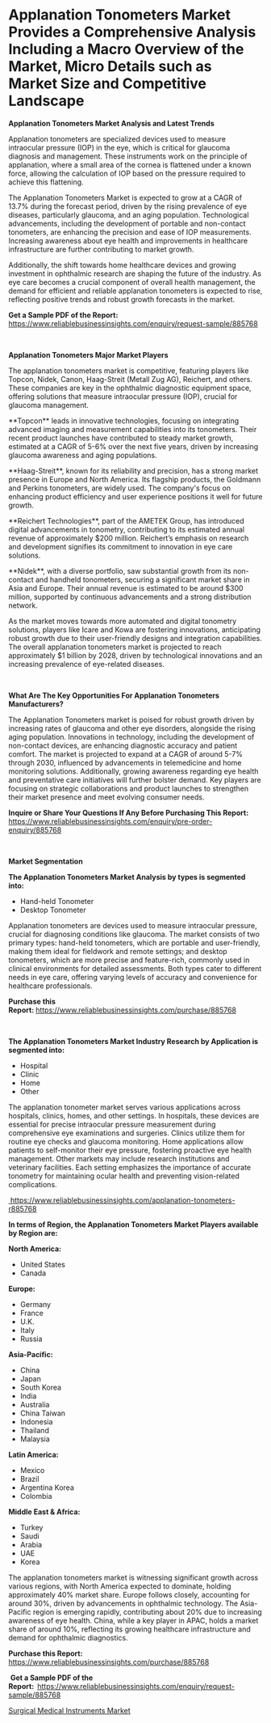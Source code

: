 <p><h1>Applanation Tonometers Market Provides a Comprehensive Analysis Including a Macro Overview of the Market, Micro Details such as Market Size and Competitive Landscape</h1></p><p><strong>Applanation Tonometers Market Analysis and Latest Trends</strong></p>
<p><p>Applanation tonometers are specialized devices used to measure intraocular pressure (IOP) in the eye, which is critical for glaucoma diagnosis and management. These instruments work on the principle of applanation, where a small area of the cornea is flattened under a known force, allowing the calculation of IOP based on the pressure required to achieve this flattening. </p><p>The Applanation Tonometers Market is expected to grow at a CAGR of 13.7% during the forecast period, driven by the rising prevalence of eye diseases, particularly glaucoma, and an aging population. Technological advancements, including the development of portable and non-contact tonometers, are enhancing the precision and ease of IOP measurements. Increasing awareness about eye health and improvements in healthcare infrastructure are further contributing to market growth. </p><p>Additionally, the shift towards home healthcare devices and growing investment in ophthalmic research are shaping the future of the industry. As eye care becomes a crucial component of overall health management, the demand for efficient and reliable applanation tonometers is expected to rise, reflecting positive trends and robust growth forecasts in the market.</p></p>
<p><strong>Get a Sample PDF of the Report:&nbsp;</strong> <a href="https://www.reliablebusinessinsights.com/enquiry/request-sample/885768?utm_campaign=2099&utm_medium=2&utm_source=Github&utm_content=ia&utm_term=04032025&utm_id=applanation-tonometers">https://www.reliablebusinessinsights.com/enquiry/request-sample/885768</a></p>
<p>&nbsp;</p>
<p><strong>Applanation Tonometers Major Market Players</strong></p>
<p><p>The applanation tonometers market is competitive, featuring players like Topcon, Nidek, Canon, Haag-Streit (Metall Zug AG), Reichert, and others. These companies are key in the ophthalmic diagnostic equipment space, offering solutions that measure intraocular pressure (IOP), crucial for glaucoma management.</p><p>**Topcon** leads in innovative technologies, focusing on integrating advanced imaging and measurement capabilities into its tonometers. Their recent product launches have contributed to steady market growth, estimated at a CAGR of 5-6% over the next five years, driven by increasing glaucoma awareness and aging populations.</p><p>**Haag-Streit**, known for its reliability and precision, has a strong market presence in Europe and North America. Its flagship products, the Goldmann and Perkins tonometers, are widely used. The company's focus on enhancing product efficiency and user experience positions it well for future growth.</p><p>**Reichert Technologies**, part of the AMETEK Group, has introduced digital advancements in tonometry, contributing to its estimated annual revenue of approximately $200 million. Reichert’s emphasis on research and development signifies its commitment to innovation in eye care solutions.</p><p>**Nidek**, with a diverse portfolio, saw substantial growth from its non-contact and handheld tonometers, securing a significant market share in Asia and Europe. Their annual revenue is estimated to be around $300 million, supported by continuous advancements and a strong distribution network.</p><p>As the market moves towards more automated and digital tonometry solutions, players like Icare and Kowa are fostering innovations, anticipating robust growth due to their user-friendly designs and integration capabilities. The overall applanation tonometers market is projected to reach approximately $1 billion by 2028, driven by technological innovations and an increasing prevalence of eye-related diseases.</p></p>
<p>&nbsp;</p>
<p><strong>What Are The Key Opportunities For Applanation Tonometers Manufacturers?</strong></p>
<p><p>The Applanation Tonometers market is poised for robust growth driven by increasing rates of glaucoma and other eye disorders, alongside the rising aging population. Innovations in technology, including the development of non-contact devices, are enhancing diagnostic accuracy and patient comfort. The market is projected to expand at a CAGR of around 5-7% through 2030, influenced by advancements in telemedicine and home monitoring solutions. Additionally, growing awareness regarding eye health and preventative care initiatives will further bolster demand. Key players are focusing on strategic collaborations and product launches to strengthen their market presence and meet evolving consumer needs.</p></p>
<p><strong>Inquire or Share Your Questions If Any Before Purchasing This Report:</strong> <a href="https://www.reliablebusinessinsights.com/enquiry/pre-order-enquiry/885768?utm_campaign=2099&utm_medium=2&utm_source=Github&utm_content=ia&utm_term=04032025&utm_id=applanation-tonometers">https://www.reliablebusinessinsights.com/enquiry/pre-order-enquiry/885768</a></p>
<p>&nbsp;</p>
<p><strong>Market Segmentation</strong></p>
<p><strong>The Applanation Tonometers Market Analysis by types is segmented into:</strong></p>
<p><ul><li>Hand-held Tonometer</li><li>Desktop Tonometer</li></ul></p>
<p><p>Applanation tonometers are devices used to measure intraocular pressure, crucial for diagnosing conditions like glaucoma. The market consists of two primary types: hand-held tonometers, which are portable and user-friendly, making them ideal for fieldwork and remote settings; and desktop tonometers, which are more precise and feature-rich, commonly used in clinical environments for detailed assessments. Both types cater to different needs in eye care, offering varying levels of accuracy and convenience for healthcare professionals.</p></p>
<p><strong>Purchase this Report:&nbsp;</strong><a href="https://www.reliablebusinessinsights.com/purchase/885768?utm_campaign=2099&utm_medium=2&utm_source=Github&utm_content=ia&utm_term=04032025&utm_id=applanation-tonometers">https://www.reliablebusinessinsights.com/purchase/885768</a></p>
<p>&nbsp;</p>
<p><strong>The Applanation Tonometers Market Industry Research by Application is segmented into:</strong></p>
<p><ul><li>Hospital</li><li>Clinic</li><li>Home</li><li>Other</li></ul></p>
<p><p>The applanation tonometer market serves various applications across hospitals, clinics, homes, and other settings. In hospitals, these devices are essential for precise intraocular pressure measurement during comprehensive eye examinations and surgeries. Clinics utilize them for routine eye checks and glaucoma monitoring. Home applications allow patients to self-monitor their eye pressure, fostering proactive eye health management. Other markets may include research institutions and veterinary facilities. Each setting emphasizes the importance of accurate tonometry for maintaining ocular health and preventing vision-related complications.</p></p>
<p><a href="https://www.reliablebusinessinsights.com/applanation-tonometers-r885768?utm_campaign=2099&utm_medium=2&utm_source=Github&utm_content=ia&utm_term=04032025&utm_id=applanation-tonometers">&nbsp;https://www.reliablebusinessinsights.com/applanation-tonometers-r885768</a></p>
<p><strong>In terms of Region, the Applanation Tonometers Market Players available by Region are:</strong></p>
<p>
    <p> <strong> North America: </strong>
        <ul>
            <li>United States</li>
            <li>Canada</li>
        </ul>
        </p> 
    <p> <strong> Europe: </strong>
        <ul>
            <li>Germany</li>
            <li>France</li>
            <li>U.K.</li>
            <li>Italy</li>
            <li>Russia</li>
        </ul>
        </p> 
    <p> <strong> Asia-Pacific: </strong>
        <ul>
            <li>China</li>
            <li>Japan</li>
            <li>South Korea</li>
            <li>India</li>
            <li>Australia</li>
            <li>China Taiwan</li>
            <li>Indonesia</li>
            <li>Thailand</li>
            <li>Malaysia</li>
        </ul>
        </p> 
    <p> <strong> Latin America: </strong>
        <ul>
            <li>Mexico</li>
            <li>Brazil</li>
            <li>Argentina Korea</li>
            <li>Colombia</li>
        </ul>
        </p> 
    <p> <strong> Middle East & Africa: </strong>
        <ul>
            <li>Turkey</li>
            <li>Saudi</li>
            <li>Arabia</li>
            <li>UAE</li>
            <li>Korea</li>
        </ul>
    </p>
    </p>
<p><p>The applanation tonometers market is witnessing significant growth across various regions, with North America expected to dominate, holding approximately 40% market share. Europe follows closely, accounting for around 30%, driven by advancements in ophthalmic technology. The Asia-Pacific region is emerging rapidly, contributing about 20% due to increasing awareness of eye health. China, while a key player in APAC, holds a market share of around 10%, reflecting its growing healthcare infrastructure and demand for ophthalmic diagnostics.</p></p>
<p><strong>Purchase this Report: </strong><a href="https://www.reliablebusinessinsights.com/purchase/885768?utm_campaign=2099&utm_medium=2&utm_source=Github&utm_content=ia&utm_term=04032025&utm_id=applanation-tonometers">https://www.reliablebusinessinsights.com/purchase/885768</a></p>
<p>&nbsp;<strong>Get a Sample PDF of the Report:&nbsp;&nbsp;</strong><a href="https://www.reliablebusinessinsights.com/enquiry/request-sample/885768?utm_campaign=2099&utm_medium=2&utm_source=Github&utm_content=ia&utm_term=04032025&utm_id=applanation-tonometers">https://www.reliablebusinessinsights.com/enquiry/request-sample/885768</a></p>
<p><strong></strong></p>
<p><p><a href="https://github.com/NargisHussain432/Market-Research-Report-List-1/blob/main/surgical-medical-instruments-market.md?utm_campaign=2099&utm_medium=2&utm_source=Github&utm_content=ia&utm_term=04032025&utm_id=applanation-tonometers">Surgical Medical Instruments Market</a></p></p>